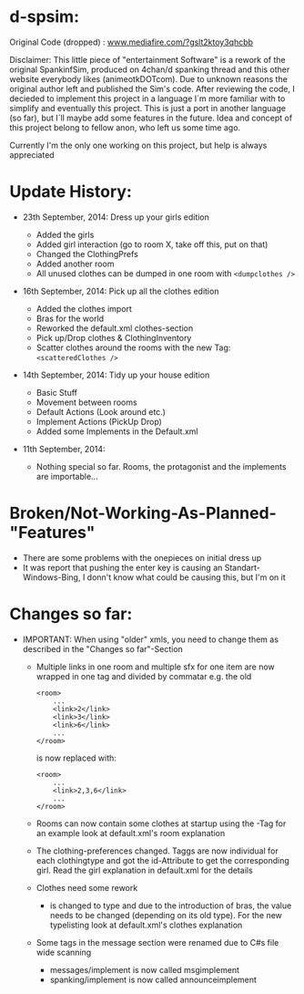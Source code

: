 d-spsim:
========

Original Code (dropped) : www.mediafire.com/?gslt2ktoy3qhcbb

Disclaimer:
This little piece of "entertainment Software" is a rework of the original SpankinfSim, produced on 4chan/d spanking thread and
this other website everybody likes (animeotkDOTcom). Due to unknown reasons the original author left and published the Sim's code. After reviewing the code, I decieded to implement this project in a language I´m more familiar with to simplify and eventually
this project.
This is just a port in another language (so far), but I´ll maybe add some features in the future.
Idea and concept of this project belong to fellow anon, who left us some time ago.

Currently I'm the only one working on this project, but help is always appreciated

Update History:
===============

- 23th September, 2014: Dress up your girls edition
	- Added the girls
	- Added girl interaction (go to room X, take off this, put on that)
	- Changed the ClothingPrefs
	- Added another room
	- All unused clothes can be dumped in one room with 
	 ```<dumpclothes />```

- 16th September, 2014: Pick up all the clothes edition
	- Added the clothes import
	- Bras for the world
	- Reworked the default.xml clothes-section
	- Pick up/Drop clothes & ClothingInventory
	- Scatter clothes around the rooms with the new Tag:
	 ```<scatteredClothes />```
	
- 14th September, 2014: Tidy up your house edition
	- Basic Stuff
	- Movement between rooms
	- Default Actions (Look around etc.)
	- Implement Actions (PickUp Drop)
	- Added some Implements in the Default.xml
	
- 11th September, 2014:
  	- Nothing special so far. Rooms, the protagonist and the implements are importable...


Broken/Not-Working-As-Planned-"Features"
========================================
- There are some problems with the onepieces on initial dress up
- It was report that pushing the enter key is causing an Standart-Windows-Bing, I donn't know what could be causing this, but 	I'm on it


Changes so far:
===============

- IMPORTANT: When using "older" xmls, you need to change them as described in the "Changes so far"-Section

  - Multiple links in one room and multiple sfx for one item are now wrapped in one tag and divided by commatar
    e.g. the old
	```
	<room>
		...
		<link>2</link>
		<link>3</link>
		<link>6</link>
		...
	</room>
	```
    is now replaced with:
    ```
    <room>
    	...
    	<link>2,3,6</link>
    	...
    </room>
    ```
      
  - Rooms can now contain some clothes at startup using the <scatteredClothes>-Tag
  	for an example look at default.xml's room explanation

  - The clothing-preferences changed. Taggs are now individual for each clothingtype and got the id-Attribute to get the 		corresponding girl. Read the girl explanation in default.xml for the details
      
  - Clothes need some rework
    - <covers> is changed to type and due to the introduction of bras, the value needs to be changed (depending on its old 		type). For the new typelisting look at default.xml's clothes explanation

  - Some tags in the message section were renamed due to C#s file wide scanning
    - messages/implement is now called msgimplement
    - spanking/implement is now called announceimplement
    
